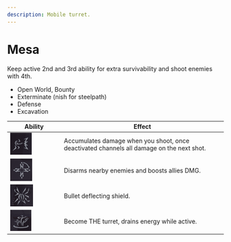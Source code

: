 ```yaml
---
description: Mobile turret.
---
```


# Mesa

Keep active 2nd and 3rd ability for extra survivability and shoot enemies with 4th.

* Open World, Bounty
* Exterminate (nish for steelpath)
* Defense
* Excavation

<table><thead><tr><th width="111">Ability</th><th>Effect</th></tr></thead><tbody><tr><td><img src=".gitbook/assets/image (68).png" alt="" data-size="original"></td><td>Accumulates damage when you shoot, once deactivated channels all damage on the next shot.</td></tr><tr><td><img src=".gitbook/assets/image (69).png" alt="" data-size="original"></td><td>Disarms nearby enemies and boosts allies DMG.</td></tr><tr><td><img src=".gitbook/assets/image (70).png" alt="" data-size="original"></td><td>Bullet deflecting shield.</td></tr><tr><td><img src=".gitbook/assets/image (71).png" alt="" data-size="original"></td><td>Become THE turret, drains energy while active.</td></tr></tbody></table>

